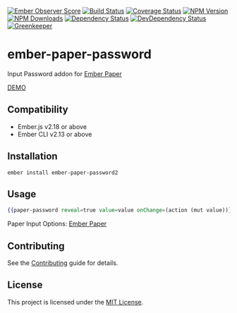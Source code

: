 [![Ember Observer Score](http://emberobserver.com/badges/ember-paper-password.svg)](http://emberobserver.com/addons/ember-paper-password)
[![Build Status](https://travis-ci.org/devotox/ember-paper-password.svg)](http://travis-ci.org/devotox/ember-paper-password)
[![Coverage Status](https://codecov.io/gh/devotox/ember-paper-password/branch/master/graph/badge.svg)](https://codecov.io/gh/devotox/ember-paper-password)
[![NPM Version](https://badge.fury.io/js/ember-paper-password.svg)](http://badge.fury.io/js/ember-paper-password)
[![NPM Downloads](https://img.shields.io/npm/dm/ember-paper-password.svg)](https://www.npmjs.org/package/ember-paper-password)
[![Dependency Status](https://david-dm.org/poetic/ember-paper-password.svg)](https://david-dm.org/poetic/ember-paper-password)
[![DevDependency Status](https://david-dm.org/poetic/ember-paper-password/dev-status.svg)](https://david-dm.org/poetic/ember-paper-password#info=devDependencies)
[![Greenkeeper](https://badges.greenkeeper.io/devotox/ember-paper-password.svg)](https://greenkeeper.io/)

ember-paper-password
==============================================================================

Input Password addon for [Ember Paper](https://github.com/miguelcobain/ember-paper)

[DEMO](https://devotox.github.io/ember-paper-password)

Compatibility
------------------------------------------------------------------------------

* Ember.js v2.18 or above
* Ember CLI v2.13 or above

Installation
------------------------------------------------------------------------------

```
ember install ember-paper-password2
```

Usage
------------------------------------------------------------------------------

```handlebars
{{paper-password reveal=true value=value onChange=(action (mut value))}}
```

Paper Input Options: [Ember Paper](https://github.com/miguelcobain/ember-paper)

Contributing
------------------------------------------------------------------------------

See the [Contributing](CONTRIBUTING.md) guide for details.

License
------------------------------------------------------------------------------

This project is licensed under the [MIT License](LICENSE.md).
